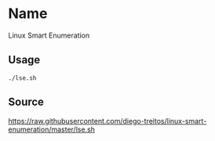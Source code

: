 # Name
Linux Smart Enumeration

## Usage
```
./lse.sh
```

## Source
https://raw.githubusercontent.com/diego-treitos/linux-smart-enumeration/master/lse.sh

